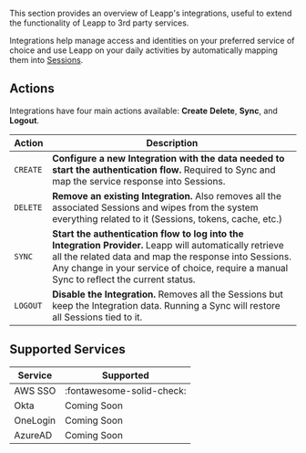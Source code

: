 This section provides an overview of Leapp's integrations, useful to extend the functionality of Leapp to 3rd party services.

Integrations help manage access and identities on your preferred service of choice and use Leapp on your daily activities by automatically mapping them into [Sessions](/sessions).

## Actions

Integrations have four main actions available: **Create** **Delete**, **Sync**, and **Logout**.

| Action    | Description |
| --------- | ----------- |
| `CREATE`  | **Configure a new Integration with the data needed to start the authentication flow.** Required to Sync and map the service response into Sessions. |
| `DELETE`  | **Remove an existing Integration.** Also removes all the associated Sessions and wipes from the system everything related to it (Sessions, tokens, cache, etc.) |
| `SYNC`    | **Start the authentication flow to log into the Integration Provider.** Leapp will automatically retrieve all the related data and map the response into Sessions. Any change in your service of choice, require a manual Sync to reflect the current status. |
| `LOGOUT`  | **Disable the Integration.** Removes all the Sessions but keep the Integration data. Running a Sync will restore all Sessions tied to it. |

## Supported Services

| Service     | Supported |
| ----------- | --------- |
| AWS SSO     | :fontawesome-solid-check: |
| Okta        | Coming Soon |
| OneLogin    | Coming Soon |
| AzureAD     | Coming Soon |
